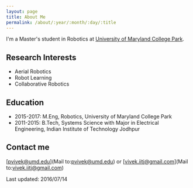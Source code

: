 ```yaml
---
layout: page
title: About Me
permalink: /about/:year/:month/:day/:title
---
```


I'm a Master's student in Robotics at [University of Maryland College Park](http://www.umd.edu/). 

## Research Interests

* Aerial Robotics
* Robot Learning
* Collaborative Robotics


## Education

* 2015-2017: M.Eng, Robotics, University of Maryland College Park
* 2011-2015: B.Tech, Systems Science with Major in Electrical Engineering, Indian Institute of Technology Jodhpur

## Contact me

[pvivek@umd.edu](Mail to:pvivek@umd.edu) or [vivek.iitj@gmail.com](Mail to:vivek.iitj@gmail.com)

Last updated: 2016/07/14
